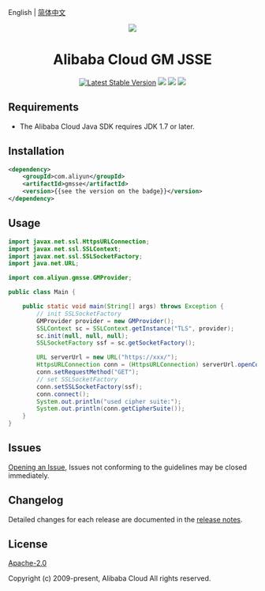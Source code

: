 English | [简体中文](./README-CN.md)

<p align="center">
<a href=" https://www.alibabacloud.com"><img src="https://aliyunsdk-pages.alicdn.com/icons/AlibabaCloud.svg"></a>
</p>

<h1 align="center">Alibaba Cloud GM JSSE</h1>

<p align="center">
<a href="https://search.maven.org/search?q=g:%22com.aliyun%22%20AND%20a:%22gmsse%22"><img src="https://img.shields.io/maven-central/v/com.aliyun/gmsse.svg?label=Maven%20Central" alt="Latest Stable Version"/></a>
<a href="https://travis-ci.org/aliyun/alibabacloud-gm-jsse"><img src="https://travis-ci.org/aliyun/alibabacloud-gm-jsse.svg?branch=master"/></a>
<a href="https://ci.appveyor.com/project/JacksonTian/alibabacloud-gm-jsse/branch/master"><img src="https://ci.appveyor.com/api/projects/status/7xwn4tw8gcl86im5/branch/master?svg=true"/></a>
<a href="https://codecov.io/gh/aliyun/alibabacloud-gm-jsse"><img src="https://codecov.io/gh/aliyun/alibabacloud-gm-jsse/branch/master/graph/badge.svg"/></a>
</p>

## Requirements

- The Alibaba Cloud Java SDK requires JDK 1.7 or later.

## Installation

```xml
<dependency>
    <groupId>com.aliyun</groupId>
    <artifactId>gmsse</artifactId>
    <version>{{see the version on the badge}}</version>
</dependency>
```

## Usage

```java
import javax.net.ssl.HttpsURLConnection;
import javax.net.ssl.SSLContext;
import javax.net.ssl.SSLSocketFactory;
import java.net.URL;

import com.aliyun.gmsse.GMProvider;

public class Main {

    public static void main(String[] args) throws Exception {
        // init SSLSocketFactory
        GMProvider provider = new GMProvider();
        SSLContext sc = SSLContext.getInstance("TLS", provider);
        sc.init(null, null, null);
        SSLSocketFactory ssf = sc.getSocketFactory();

        URL serverUrl = new URL("https://xxx/");
        HttpsURLConnection conn = (HttpsURLConnection) serverUrl.openConnection();
        conn.setRequestMethod("GET");
        // set SSLSocketFactory
        conn.setSSLSocketFactory(ssf);
        conn.connect();
        System.out.println("used cipher suite:");
        System.out.println(conn.getCipherSuite());
    }
}
```

## Issues
[Opening an Issue](https://github.com/aliyun/alibabacloud-gm-jsse/issues/new), Issues not conforming to the guidelines may be closed immediately.

## Changelog
Detailed changes for each release are documented in the [release notes](./ChangeLog.txt).

## License
[Apache-2.0](http://www.apache.org/licenses/LICENSE-2.0)

Copyright (c) 2009-present, Alibaba Cloud All rights reserved.
